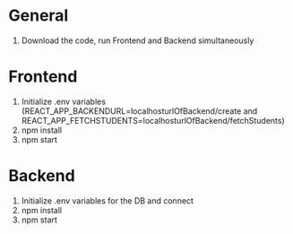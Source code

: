 # General
1. Download the code, run Frontend and Backend simultaneously


# Frontend

1. Initialize .env variables (REACT_APP_BACKENDURL=localhosturlOfBackend/create and REACT_APP_FETCHSTUDENTS=localhosturlOfBackend/fetchStudents)
2. npm install
3. npm start


# Backend

1. Initialize .env variables for the DB and connect
2.  npm install
3. npm start
